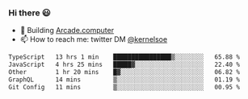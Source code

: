 ### Hi there 😃

- 🔨 Building [Arcade.computer](https://arcade.computer)
- 📫 How to reach me: twitter DM [@kernelsoe](https://twitter.com/kernelsoe)

<!--START_SECTION:waka-->

```txt
TypeScript   13 hrs 1 min    ████████████████▒░░░░░░░░   65.88 %
JavaScript   4 hrs 25 mins   █████▓░░░░░░░░░░░░░░░░░░░   22.40 %
Other        1 hr 20 mins    █▓░░░░░░░░░░░░░░░░░░░░░░░   06.82 %
GraphQL      14 mins         ▒░░░░░░░░░░░░░░░░░░░░░░░░   01.19 %
Git Config   11 mins         ▒░░░░░░░░░░░░░░░░░░░░░░░░   00.95 %
```

<!--END_SECTION:waka-->
